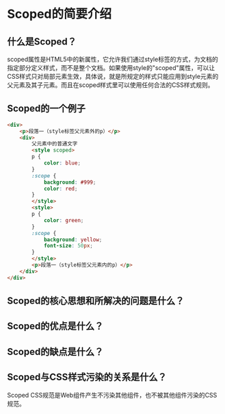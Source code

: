 # Scoped的简要介绍

## 什么是Scoped？
scoped属性是HTML5中的新属性，它允许我们通过style标签的方式，为文档的指定部分定义样式，而不是整个文档。如果使用style的"scoped"属性，可以让CSS样式只对局部元素生效，具体说，就是所规定的样式只能应用到style元素的父元素及其子元素。而且在scoped样式里可以使用任何合法的CSS样式规则。

## Scoped的一个例子
```html
<div>
    <p>段落一（style标签父元素外的p）</p>
    <div>
        父元素中的普通文字
        <style scoped>
        p {
            color: blue;
        }
        :scope {
            background: #999;
            color: red;
        }
        </style>
        <style>
        p {
            color: green;
        }
        :scope {
            background: yellow;
            font-size: 50px;
        }
        </style>
        <p>段落一（style标签父元素内的p）</p>
    </div>
</div>
```

## Scoped的核心思想和所解决的问题是什么？

## Scoped的优点是什么？

## Scoped的缺点是什么？

## Scoped与CSS样式污染的关系是什么？
Scoped CSS规范是Web组件产生不污染其他组件，也不被其他组件污染的CSS规范。
